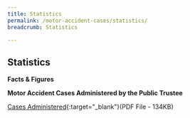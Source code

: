 ```yaml
---
title: Statistics
permalink: /motor-accident-cases/statistics/
breadcrumb: Statistics

---
```


 
Statistics
---
**Facts & Figures**
 
**Motor Accident Cases Administered by the Public Trustee**

[Cases Administered](/files/MAC_Cases_Administered.pdf){:target="_blank"}(PDF File - 134KB)



